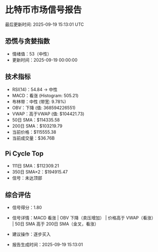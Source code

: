 # 比特币市场信号报告

最后更新时间: 2025-09-19 15:13:01 UTC

## 恐慌与贪婪指数
- 情绪值：53（中性）
- 更新时间：2025-09-19 00:00:00

## 技术指标
- RSI(14)：54.84 → 中性
- MACD：看涨 (Histogram: 505.21)
- 布林带：中性 (带宽: 9.78%)
- OBV：下降 (值: 368594226551)
- VWAP：高于VWAP (值: $104421.73)
- 50日 SMA：$114335.58
- 200日 SMA：$103219.79
- 当前价格：$115555.38
- 当前成交量：$36.76B

## Pi Cycle Top
- 111日 SMA：$112309.21
- 350日 SMA×2：$194915.47
- 信号：未达顶部

## 综合评估
- 信号得分：1.80
- 信号详情：MACD 看涨 | OBV 下降（卖压增加） | 价格高于 VWAP（看涨） | 50日 SMA 高于 200日 SMA（金叉，看涨）
- 建议操作：逐步买入

- 报告生成时间：2025-09-19 15:13:01